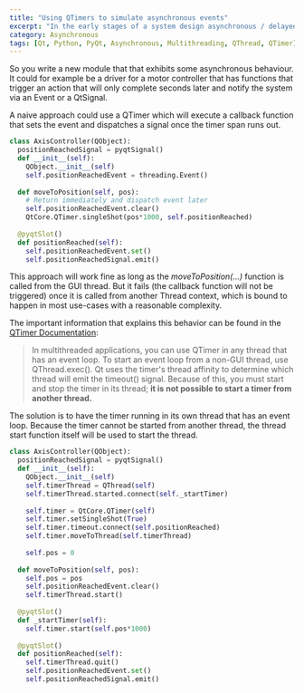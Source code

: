 ```yaml
---
title: "Using QTimers to simulate asynchronous events"
excerpt: "In the early stages of a system design asynchronous / delayed events can be simulated with QTimers but there are some pitfalls"
category: Asynchronous
tags: [Qt, Python, PyQt, Asynchronous, Multithreading, QThread, QTimer]
---
```


So you write a new module that that exhibits some asynchronous behaviour. 
It could for example be a driver for a motor controller that has functions that trigger an action that will only complete seconds later and notify
the system via an Event or a QtSignal. 

A naive approach could use a QTimer which will execute a callback function that sets the event and dispatches a signal once the timer span runs out.

```python
class AxisController(QObject):
  positionReachedSignal = pyqtSignal()
  def __init__(self):
    QObject.__init__(self)
    self.positionReachedEvent = threading.Event()
  
  def moveToPosition(self, pos):
    # Return immediately and dispatch event later
    self.positionReachedEvent.clear()
    QtCore.QTimer.singleShot(pos*1000, self.positionReached)
  
  @pyqtSlot()
  def positionReached(self):
    self.positionReachedEvent.set()
    self.positionReachedSignal.emit()
```

This approach will work fine as long as the *moveToPosition(...)* function is called from the GUI thread. 
But it fails (the callback function will not be triggered) once it is called from another Thread context, which is bound to happen in most use-cases with a reasonable complexity.

The important information that explains this behavior can be found in the [QTimer Documentation](http://doc.qt.io/qt-5/qtimer.html):

> In multithreaded applications, you can use QTimer in any thread that has an event loop. 
> To start an event loop from a non-GUI thread, use QThread.exec(). 
> Qt uses the timer's thread affinity to determine which thread will emit the timeout() signal. 
> Because of this, you must start and stop the timer in its thread;
> **it is not possible to start a timer from another thread.**

The solution is to have the timer running in its own thread that has an event loop. 
Because the timer cannot be started from another thread, the thread start function itself will be used to start the thread.

```python
class AxisController(QObject):
  positionReachedSignal = pyqtSignal()
  def __init__(self):
    QObject.__init__(self)
    self.timerThread = QThread(self)
    self.timerThread.started.connect(self._startTimer)
    
    self.timer = QtCore.QTimer(self)
    self.timer.setSingleShot(True)
    self.timer.timeout.connect(self.positionReached)
    self.timer.moveToThread(self.timerThread)
    
    self.pos = 0
  
  def moveToPosition(self, pos):
    self.pos = pos
    self.positionReachedEvent.clear()
    self.timerThread.start()
  
  @pyqtSlot()
  def _startTimer(self):
    self.timer.start(self.pos*1000)
  
  @pyqtSlot()
  def positionReached(self):
    self.timerThread.quit()
    self.positionReachedEvent.set()
    self.positionReachedSignal.emit()
```
